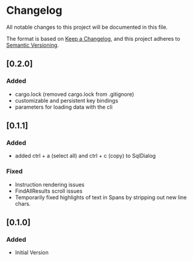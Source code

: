 # Changelog

All notable changes to this project will be documented in this file.

The format is based on [Keep a Changelog](https://keepachangelog.com/en/1.0.0/),
and this project adheres to
[Semantic Versioning](https://semver.org/spec/v2.0.0.html).


## [0.2.0]
### Added
- cargo.lock (removed cargo.lock from .gitignore)
- customizable and persistent key bindings
- parameters for loading data with the cli

## [0.1.1]
### Added
- added ctrl + a (select all) and ctrl + c (copy) to SqlDialog

### Fixed
- Instruction rendering issues
- FindAllResults scroll issues
- Temporarily fixed highlights of text in Spans by stripping out new line chars.


## [0.1.0]
### Added
- Initial Version
